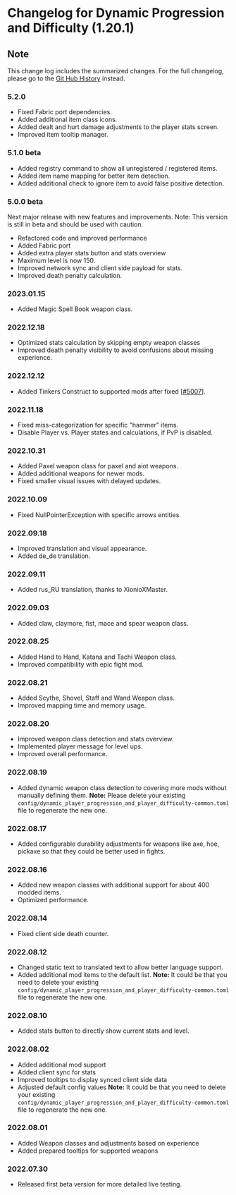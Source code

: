 # Changelog for Dynamic Progression and Difficulty (1.20.1)

## Note

This change log includes the summarized changes.
For the full changelog, please go to the [Git Hub History][history] instead.

### 5.2.0

- Fixed Fabric port dependencies.
- Added additional item class icons.
- Added dealt and hurt damage adjustments to the player stats screen.
- Improved item tooltip manager.

### 5.1.0 beta

- Added registry command to show all unregistered / registered items.
- Added item name mapping for better item detection.
- Added additional check to ignore item to avoid false positive detection.

### 5.0.0 beta

Next major release with new features and improvements.
Note: This version is still in beta and should be used with caution.

- Refactored code and improved performance
- Added Fabric port
- Added extra player stats button and stats overview
- Maximum level is now 150.
- Improved network sync and client side payload for stats.
- Improved death penalty calculation.

### 2023.01.15

- Added Magic Spell Book weapon class.

### 2022.12.18

- Optimized stats calculation by skipping empty weapon classes
- Improved death penalty visibility to avoid confusions about missing experience.

### 2022.12.12

- Added Tinkers Construct to supported mods after
  fixed [[#5007](https://github.com/SlimeKnights/TinkersConstruct/issues/5007)].

### 2022.11.18

- Fixed miss-categorization for specific "hammer" items.
- Disable Player vs. Player states and calculations, if PvP is disabled.

### 2022.10.31

- Added Paxel weapon class for paxel and aiot weapons.
- Added additional weapons for newer mods.
- Fixed smaller visual issues with delayed updates.

### 2022.10.09

- Fixed NullPointerException with specific arrows entities.

### 2022.09.18

- Improved translation and visual appearance.
- Added de_de translation.

### 2022.09.11

- Added rus_RU translation, thanks to XionioXMaster.

### 2022.09.03

- Added claw, claymore, fist, mace and spear weapon class.

### 2022.08.25

- Added Hand to Hand, Katana and Tachi Weapon class.
- Improved compatibility with epic fight mod.

### 2022.08.21

- Added Scythe, Shovel, Staff and Wand Weapon class.
- Improved mapping time and memory usage.

### 2022.08.20

- Improved weapon class detection and stats overview.
- Implemented player message for level ups.
- Improved overall performance.

### 2022.08.19

- Added dynamic weapon class detection to covering more mods without manually defining them.
  **Note:** Please delete your
  existing `config/dynamic_player_progression_and_player_difficulty-common.toml` file to regenerate
  the new one.

### 2022.08.17

- Added configurable durability adjustments for weapons like axe, hoe, pickaxe so that they could be
  better used in fights.

### 2022.08.16

- Added new weapon classes with additional support for about 400 modded items.
- Optimized performance.

### 2022.08.14

- Fixed client side death counter.

### 2022.08.12

- Changed static text to translated text to allow better language support.
- Added additional mod items to the default list.
  **Note:** It could be that you need to delete your
  existing `config/dynamic_player_progression_and_player_difficulty-common.toml` file to regenerate
  the new one.

### 2022.08.10

- Added stats button to directly show current stats and level.

### 2022.08.02

- Added additional mod support
- Added client sync for stats
- Improved tooltips to display synced client side data
- Adjusted default config values
  **Note:** It could be that you need to delete your
  existing `config/dynamic_player_progression_and_player_difficulty-common.toml` file to regenerate
  the new one.

### 2022.08.01

- Added Weapon classes and adjustments based on experience
- Added prepared tooltips for supported weapons

### 2022.07.30

- Released first beta version for more detailed live testing.

[history]: https://github.com/MarkusBordihn/BO-s-Dynamic-Player-Progression-and-Difficulty/commits/
